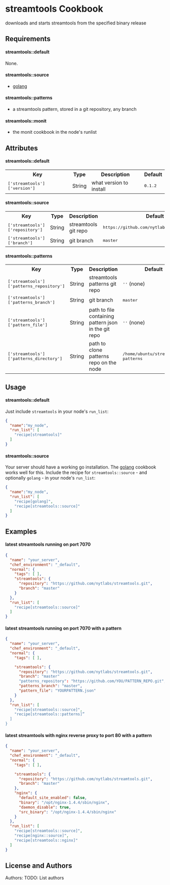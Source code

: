 streamtools Cookbook
====================
downloads and starts streamtools from the specified binary release

Requirements
------------

#### streamtools::default
None.

#### streamtools::source

* [golang](https://github.com/NOX73/chef-golang)

#### streamtools::patterns

* a streamtools pattern, stored in a git repository, any branch

#### streamtools::monit

* the monit cookbook in the node's runlist

Attributes
----------

#### streamtools::default
<table>
  <tr>
    <th>Key</th>
    <th>Type</th>
    <th>Description</th>
    <th>Default</th>
  </tr>
  <tr>
    <td><tt>['streamtools']['version']</tt></td>
    <td>String</td>
    <td>what version to install</td>
    <td><tt>0.1.2</tt></td>
  </tr>
</table>

#### streamtools::source
<table>
  <tr>
    <th>Key</th>
    <th>Type</th>
    <th>Description</th>
    <th>Default</th>
  </tr>
  <tr>
    <td><tt>['streamtools']['repository']</tt></td>
    <td>String</td>
    <td>streamtools git repo</td>
    <td><tt>https://github.com/nytlabs/streamtools.git</tt></td>
  </tr>
  <tr>
    <td><tt>['streamtools']['branch']</tt></td>
    <td>String</td>
    <td>git branch</td>
    <td><tt>master</tt></td>
  </tr>
</table>

#### streamtools::patterns

<table>
  <tr>
    <th>Key</th>
    <th>Type</th>
    <th>Description</th>
    <th>Default</th>
  </tr>
  <tr>
    <td><tt>['streamtools']['patterns_repository']</tt></td>
    <td>String</td>
    <td>streamtools patterns git repo</td>
    <td><tt>''</tt> (none)</td>
  </tr>
  <tr>
    <td><tt>['streamtools']['patterns_branch']</tt></td>
    <td>String</td>
    <td>git branch</td>
    <td><tt>master</tt></td>
  </tr>
  <tr>
    <td><tt>['streamtools']['pattern_file']</tt></td>
    <td>String</td>
    <td>path to file containing pattern json in the git repo</td>
    <td><tt>''</tt> (none)</td>
  </tr>
  <tr>
    <td><tt>['streamtools']['patterns_directory']</tt></td>
    <td>String</td>
    <td>path to clone patterns repo on the node</td>
    <td><tt>/home/ubuntu/streamtools-patterns</tt></td>
  </tr>
</table>

Usage
-----
#### streamtools::default

Just include `streamtools` in your node's `run_list`:

```json
{
  "name":"my_node",
  "run_list": [
    "recipe[streamtools]"
  ]
}
```

#### streamtools::source

Your server should have a working go installation. The [golang](https://github.com/NOX73/chef-golang) cookbook works well for this. Include the recipe for `streamtools::source` - and optionally `golang` - in your node's `run_list`:

```json
{
  "name":"my_node",
  "run_list": [
    "recipe[golang]",
    "recipe[streamtools::source]"
  ]
}
```

Examples
--------

#### latest streamtools running on port 7070

```json
{
  "name": "your_server",
  "chef_environment": "_default",
  "normal": {
    "tags": [ ],  
    "streamtools": {
      "repository": "https://github.com/nytlabs/streamtools.git",
      "branch": "master"
    }
  },  
  "run_list": [
    "recipe[streamtools::source]"
  ]
}

```

#### latest streamtools running on port 7070 with a pattern

```json
{
  "name": "your_server",
  "chef_environment": "_default",
  "normal": {
    "tags": [ ],  

    "streamtools": {
      "repository": "https://github.com/nytlabs/streamtools.git",
      "branch": "master"
      "patterns_repository": "https://github.com/YOU/PATTERN_REPO.git",
      "patterns_branch": "master",
      "pattern_file": "YOURPATTERN.json"
    }
  },  
  "run_list": [
    "recipe[streamtools::source]",
    "recipe[streamtools::patterns]”
  ]
}
```

#### latest streamtools with nginx reverse proxy to port 80 with a pattern

```json
{
  "name": "your_server",
  "chef_environment": "_default",
  "normal": {
    "tags": [ ],  

    "streamtools": {
      "repository": "https://github.com/nytlabs/streamtools.git",
      "branch": "master"
    },  
    "nginx": {
      "default_site_enabled": false,
      "binary": "/opt/nginx-1.4.4/sbin/nginx",
      "daemon_disable": true,
      "src_binary": "/opt/nginx-1.4.4/sbin/nginx"
    }   
  },  
  "run_list": [
    "recipe[streamtools::source]",
    "recipe[nginx::source]",
    "recipe[streamtools::nginx]"
  ]
}
```

License and Authors
-------------------
Authors: TODO: List authors
